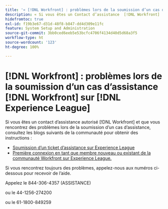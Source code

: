 ```yaml
---
title: '« [!DNL Workfront] : problèmes lors de la soumission d’un cas d’assistance Workfront sur Experience League »'
description: « Si vous êtes un Contact d’assistance  [!DNL Workfront]  autorisé et rencontrez des problèmes lors de la soumission d’un cas d’assistance, appelez les numéros ci-dessous pour recevoir de l’aide. »
hidefromtoc: true
exl-id: f19b3e67-d31d-48f8-b847-dd4d309e11fc
feature: System Setup and Administration
source-git-commit: 3bb0ced6eeb5e53bcfc4706f4134d40d5d68a3f5
workflow-type: ht
source-wordcount: '123'
ht-degree: 100%

---
```


# [!DNL Workfront] : problèmes lors de la soumission d’un cas d’assistance [!DNL Workfront] sur [!DNL Experience League]

Si vous êtes un contact d’assistance autorisé [!DNL Workfront] et que vous rencontrez des problèmes lors de la soumission d’un cas d’assistance, consultez les blogs suivants de la communauté pour obtenir des instructions :

* [Soumission d’un ticket d’assistance sur Experience League](https://experienceleaguecommunities.adobe.com/t5/workfront-blogs/how-to-submit-a-support-ticket-on-experience-league/ba-p/461737?profile.language=fr)
* [Première connexion en tant que membre nouveau ou existant de la communauté Workfront sur Experience League.](https://experienceleaguecommunities.adobe.com/t5/workfront-blogs/logging-in-for-the-first-time-as-a-new-or-existing-workfront/ba-p/461472?profile.language=fr)

Si vous rencontrez toujours des problèmes, appelez-nous aux numéros ci-dessous pour recevoir de l’aide.

Appelez le 844-306-4357 (ASSISTANCE)

ou le 44-1256-274200

ou le 61-1800-849259
